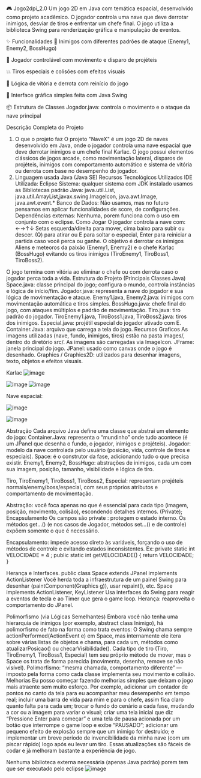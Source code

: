 🎮 Jogo2dpi_2.0 Um jogo 2D em Java com temática espacial, desenvolvido como projeto acadêmico. O jogador controla uma nave que deve derrotar inimigos, desviar de tiros e enfrentar um chefe final. O jogo utiliza a biblioteca Swing para renderização gráfica e manipulação de eventos.

✨ Funcionalidades 👾 Inimigos com diferentes padrões de ataque (Enemy1, Enemy2, BossHugo)

🚀 Jogador controlável com movimento e disparo de projéteis

💥 Tiros especiais e colisões com efeitos visuais

🧠 Lógica de vitória e derrota com reinício do jogo

🎨 Interface gráfica simples feita com Java Swing

📦 Estrutura de Classes Jogador.java: controla o movimento e o ataque da nave principal

Descrição Completa do Projeto
1. O que o projeto faz
O projeto "NaveX" é um jogo 2D de naves desenvolvido em Java, onde o jogador controla uma nave espacial que deve derrotar inimigos e um chefe final Karlac. O jogo possui elementos clássicos de jogos arcade, como movimentação lateral, disparos de projéteis, inimigos com comportamento automático e sistema de vitória ou derrota com base no desempenho do jogador.
2. Linguagem usada
Java (Java SE)
Recursos Tecnológicos Utilizados
IDE Utilizada: Eclipse
Sistema: qualquer sistema com JDK instalado
usamos as Bibliotecas padrão Java:
java.util.List, java.util.ArrayList,javax.swing.ImageIcon, java.awt.Image, java.awt.event.*
Banco de Dados: Não usamos, mas no futuro pensamos em aplicar funcionalidades de score, de configurações.
Dependências externas: Nenhuma, porem funciona com o uso em conjunto com o eclipse.
Como Jogar
O jogador controla a nave com: ←→↑↓
Setas esquerda/direita para mover, cima baixo para subir ou descer. (Q) para atirar ou E para soltar o especial, Enter para reiniciar a partida caso você perca ou ganhe.
O objetivo é derrotar os inimigos Aliens e meteoros da paixão (Enemy1, Enemy2) e o chefe Karlac (BossHugo) evitando os tiros inimigos (TiroEnemy1, TiroBoss1, TiroBoss2).

O jogo termina com vitória ao eliminar o chefe ou com derrota caso o jogador perca toda a vida.
Estrutura do Projeto (Principais Classes Java)
Space.java: classe principal do jogo; configura o mundo, controla instâncias e lógica de início/fim.
Jogador.java: representa a nave do jogador e sua lógica de movimentação e ataque.
Enemy1.java, Enemy2.java: inimigos com movimentação automática e tiros simples.
BossHugo.java: chefe final do jogo, com ataques múltiplos e padrão de movimentação.
Tiro.java: tiro padrão do jogador.
TiroEnemy1.java, TiroBoss1.java, TiroBoss2.java: tiros dos inimigos.
Especial.java: projétil especial do jogador ativado com E.
Container.Java: arquivo que carrega a tela do jogo.
Recursos Graficos
As imagens utilizadas (nave, fundo, inimigos, tiros) estão na pasta images/, dentro do diretório src/.
As imagens são carregadas via ImageIcon.
JFrame: janela principal do jogo.
JPanel: usado como canvas onde o jogo é desenhado.
Graphics / Graphics2D: utilizados para desenhar imagens, texto, objetos e efeitos visuais.



Karlac
![image](https://github.com/user-attachments/assets/b6d16cff-8514-46ec-8303-611ec893275d)
 
![image](https://github.com/user-attachments/assets/ef50fd4d-4177-423b-9fa8-8fa34a6ce0ed)
![image](https://github.com/user-attachments/assets/aff06c7b-3b82-45b9-8e7b-639eec51de0c)

 

Nave espacial:
  
![image](https://github.com/user-attachments/assets/d6907f09-9379-4427-a121-a0282910d3b4)
  
![image](https://github.com/user-attachments/assets/580edf2e-aa70-4315-a006-4acb870620e5)
 

Abstração
Cada arquivo Java define uma classe que abstrai um elemento do jogo:
Container.Java: representa o “mundinho” onde tudo acontece (é um JPanel que desenha o fundo, o jogador, inimigos e projéteis).
Jogador: modelo da nave controlada pelo usuário (posicão, vida, controle de tiros e especiais).
Space: é o construtor da fase, adicionando tudo o que precisa existir.
Enemy1, Enemy2, BossHugo: abstrações de inimigos, cada um com sua imagem, posição, tamanho, visibilidade e lógica de tiro.

Tiro, TiroEnemy1, TiroBoss1, TiroBoss2, Especial: representam projéteis normais/enemy/boss/especial, com seus próprios atributos e comportamento de movimentação.

Abstração: você foca apenas no que é essencial para cada tipo (imagem, posição, movimento, colisão), escondendo detalhes internos. (Private);
Encapsulamento
Os campos são private : protegem o estado interno.
Os métodos get…() (e nos casos de Jogador, métodos set…() e de controle) expõem somente o que é necessário.

Encapsulamento: impede acesso direto às variáveis, forçando o uso de métodos de controle e evitando estados inconsistentes.
Ex: private static int VELOCIDADE = 4 ;
public static int getVELOCIDADE() {
		return VELOCIDADE;
	}

Herança e Interfaces.
public class Space extends JPanel implements ActionListener
Você herda toda a infraestrutura de um painel Swing para desenhar (paintComponent(Graphics g)), usar repaint(), etc.
Space implements ActionListener, KeyListener
Usa interfaces do Swing para reagir a eventos de tecla e ao Timer que gera o game loop.
Herança: reaproveita o comportamento do JPanel.

Polimorfismo (via Lógicas Semelhantes)
Embora você não tenha uma hierarquia de inimigos (por exemplo, abstract class Inimigo), há polimorfismo de fato na forma como trata eventos:
O Swing chama sempre actionPerformed(ActionEvent e) em Space, mas internamente ele itera sobre várias listas de objetos e chama, para cada um, métodos como atualizarPosicao() ou checarVisibilidade().
Cada tipo de tiro (Tiro, TiroEnemy1, TiroBoss1, Especial) tem seu próprio método de mover, mas o Space os trata de forma parecida (movimenta, desenha, remove se não visível).
Polimorfismo: “mesma chamada, comportamento diferente” — imposto pela forma como cada classe implementa seu movimento e colisão.
Melhorias
Eu posso começar fazendo melhorias simples que deixam o jogo mais atraente sem muito esforço. Por exemplo, adicionar um contador de pontos no canto da tela para eu acompanhar meu desempenho em tempo real; incluir uma barra de vida para mim e para o chefe, assim fica claro quanto falta para cada um; trocar o fundo do cenário a cada fase, mudando a cor ou a imagem para variar o visual; criar uma tela inicial que diz “Pressione Enter para começar” e uma tela de pausa acionada por um botão que interrompe o game loop e exibe “PAUSADO”; adicionar um pequeno efeito de explosão sempre que um inimigo for destruído; e implementar um breve período de invencibilidade da minha nave (com um piscar rápido) logo após eu levar um tiro. Essas atualizações são fáceis de codar e já melhoram bastante a experiência de jogo.

Nenhuma biblioteca externa necessária (apenas Java padrão) porem tem que ser executado pelo eclipse
![image](https://github.com/user-attachments/assets/501a50ff-3c87-4098-876c-ae2a2b76a101)
